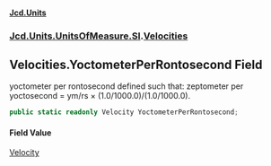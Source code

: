 #### [Jcd.Units](index.md 'index')
### [Jcd.Units.UnitsOfMeasure.SI](Jcd.Units.UnitsOfMeasure.SI.md 'Jcd.Units.UnitsOfMeasure.SI').[Velocities](Velocities.md 'Jcd.Units.UnitsOfMeasure.SI.Velocities')

## Velocities.YoctometerPerRontosecond Field

yoctometer per rontosecond defined such that: zeptometer per yoctosecond = ym/rs × (1.0/1000.0)/(1.0/1000.0).

```csharp
public static readonly Velocity YoctometerPerRontosecond;
```

#### Field Value
[Velocity](Velocity.md 'Jcd.Units.UnitTypes.Velocity')